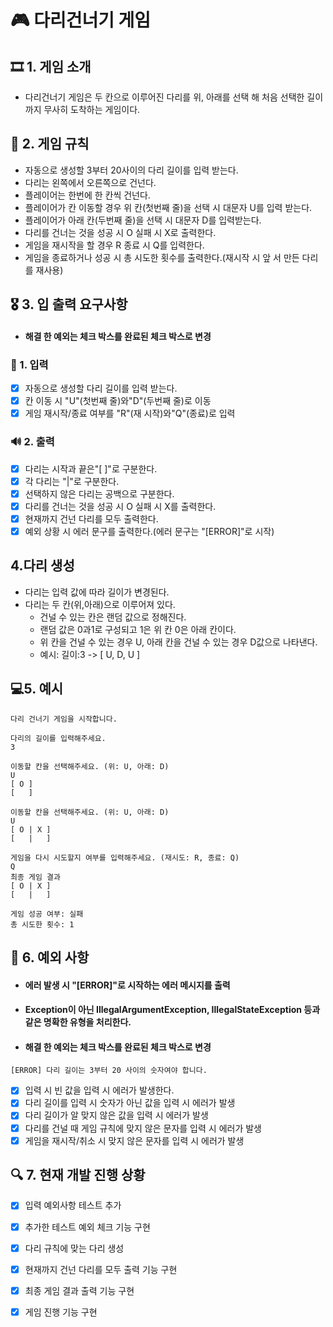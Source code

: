 # 🎮 다리건너기 게임

## 🎞 1. 게임 소개
* 다리건너기 게임은 두 칸으로 이루어진 다리를 위, 아래를 선택 해 처음 선택한 길이까지 무사히 도착하는 게임이다.
## 🎲 2. 게임 규칙
* 자동으로 생성할 3부터 20사이의 다리 길이를 입력 받는다.
* 다리는 왼쪽에서 오른쪽으로 건넌다.
* 플레이어는 한번에 한 칸씩 건넌다.
* 플레이어가 칸 이동할 경우 위 칸(첫번째 줄)을 선택 시 대문자 U를 입력 받는다.
* 플레이어가 아래 칸(두번째 줄)을 선택 시 대문자 D를 입력받는다.
* 다리를 건너는 것을 성공 시 O 실패 시 X로 출력한다.
* 게임을 재시작을 할 경우 R 종료 시 Q를 입력한다.
* 게임을 종료하거나 성공 시 총 시도한 횟수를 출력한다.(재시작 시 앞 서 만든 다리를 재사용)
## 🎖 3. 입 출력 요구사항
* #### 해결 한 예외는 체크 박스를 완료된 체크 박스로 변경
### 🎤 1. 입력
* [x] 자동으로 생성할 다리 길이를 입력 받는다.
* [x] 칸 이동 시 "U"(첫번째 줄)와"D"(두번째 줄)로 이동
* [x] 게임 재시작/종료 여부를 "R"(재 시작)와"Q"(종료)로 입력
### 🔊 2. 출력
* [x] 다리는 시작과 끝은"[ ]"로 구분한다.
* [x] 각 다리는 "|"로 구분한다.
* [x] 선택하지 않은 다리는 공백으로 구분한다.
* [x] 다리를 건너는 것을 성공 시 O 실패 시 X를 출력한다.
* [x] 현재까지 건넌 다리를 모두 출력한다.
* [x] 예외 상황 시 에러 문구를 출력한다.(에러 문구는 "[ERROR]"로 시작)
## 4.다리 생성
* 다리는 입력 값에 따라 길이가 변경된다.
* 다리는 두 칸(위,아래)으로 이루어져 있다.
  * 건널 수 있는 칸은 랜덤 값으로 정해진다.
  * 랜덤 값은 0과1로 구성되고 1은 위 칸 0은 아래 칸이다.
  * 위 칸을 건널 수 있는 경우 U, 아래 칸을 건널 수 있는 경우 D값으로 나타낸다.
  * 예시: 길이:3 -> [ U, D, U ]
## 💻5. 예시 
```
다리 건너기 게임을 시작합니다.

다리의 길이를 입력해주세요.
3

이동할 칸을 선택해주세요. (위: U, 아래: D)
U
[ O ]
[   ]

이동할 칸을 선택해주세요. (위: U, 아래: D)
U
[ O | X ]
[   |   ]

게임을 다시 시도할지 여부를 입력해주세요. (재시도: R, 종료: Q)
Q
최종 게임 결과
[ O | X ]
[   |   ]

게임 성공 여부: 실패
총 시도한 횟수: 1
```
## 📌 6. 예외 사항
* #### 에러 발생 시 "[ERROR]"로 시작하는 에러 메시지를 출력
* #### Exception이 아닌 IllegalArgumentException, IllegalStateException 등과 같은 명확한 유형을 처리한다.
* #### 해결 한 예외는 체크 박스를 완료된 체크 박스로 변경
```
[ERROR] 다리 길이는 3부터 20 사이의 숫자여야 합니다.
```
* [x] 입력 시 빈 값을 입력 시 에러가 발생한다.
* [x] 다리 길이를 입력 시 숫자가 아닌 값을 입력 시 에러가 발생
* [x] 다리 길이가 알 맞지 않은 값을 입력 시 에러가 발생
* [x] 다리를 건널 때 게임 규칙에 맞지 않은 문자를 입력 시 에러가 발생
* [x] 게임을 재시작/취소 시 맞지 않은 문자를 입력 시 에러가 발생 
## 🔍 7. 현재 개발 진행 상황
* [x] 입력 예외사항 테스트 추가
* [x] 추가한 테스트 예외 체크 기능 구현
* [x] 다리 규칙에 맞는 다리 생성
* [x] 현재까지 건넌 다리를 모두 출력 기능 구현
* [x] 최종 게임 결과 출력 기능 구현
* [x] 게임 진행 기능 구현

